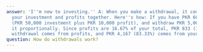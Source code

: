 ```yaml
---
answer: 'I''m new to investing.'' A: When you make a withdrawal, it comes from both
  your investment and profits together. Here''s how: If you have PKR 60,000 total
  (PKR 50,000 investment plus PKR 10,000 profit), and withdraw PKR 5,000, we calculate
  it proportionally. Since profits are 16.67% of your total, PKR 833 (16.67%) of your
  withdrawal comes from profits, and PKR 4,167 (83.33%) comes from your investment.'
question: How do withdrawals work?
---
```

